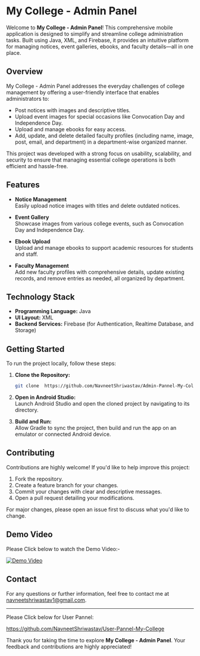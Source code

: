 # My College - Admin Panel

Welcome to **My College - Admin Panel**! This comprehensive mobile application is designed to simplify and streamline college administration tasks. Built using Java, XML, and Firebase, it provides an intuitive platform for managing notices, event galleries, ebooks, and faculty details—all in one place.

## Overview

My College - Admin Panel addresses the everyday challenges of college management by offering a user-friendly interface that enables administrators to:
- Post notices with images and descriptive titles.
- Upload event images for special occasions like Convocation Day and Independence Day.
- Upload and manage ebooks for easy access.
- Add, update, and delete detailed faculty profiles (including name, image, post, email, and department) in a department-wise organized manner.

This project was developed with a strong focus on usability, scalability, and security to ensure that managing essential college operations is both efficient and hassle-free.

## Features

- **Notice Management**  
  Easily upload notice images with titles and delete outdated notices.

- **Event Gallery**  
  Showcase images from various college events, such as Convocation Day and Independence Day.

- **Ebook Upload**  
  Upload and manage ebooks to support academic resources for students and staff.

- **Faculty Management**  
  Add new faculty profiles with comprehensive details, update existing records, and remove entries as needed, all organized by department.

## Technology Stack

- **Programming Language:** Java  
- **UI Layout:** XML  
- **Backend Services:** Firebase (for Authentication, Realtime Database, and Storage)

## Getting Started

To run the project locally, follow these steps:

1. **Clone the Repository:**
   ```bash
   git clone  https://github.com/NavneetShriwastav/Admin-Pannel-My-College.git
   ```
2. **Open in Android Studio:**  
   Launch Android Studio and open the cloned project by navigating to its directory.

3. **Build and Run:**  
   Allow Gradle to sync the project, then build and run the app on an emulator or connected Android device.

## Contributing

Contributions are highly welcome! If you'd like to help improve this project:
1. Fork the repository.
2. Create a feature branch for your changes.
3. Commit your changes with clear and descriptive messages.
4. Open a pull request detailing your modifications.

For major changes, please open an issue first to discuss what you'd like to change.

## Demo Video

Please Click below to watch the Demo Video:-

[![Demo Video](https://m.media-amazon.com/images/I/61yoxKi1PaL.png)](https://youtu.be/iu6-JKKgSug?si=SuMriDBiqPrYfT1e)

## Contact

For any questions or further information, feel free to contact me at [navneetshriwastav1@gmail.com](mailto:navneetshriwastavl@gmail.com).

---

Please Click below for User Pannel:

https://github.com/NavneetShriwastav/User-Pannel-My-College

Thank you for taking the time to explore **My College - Admin Panel**. Your feedback and contributions are highly appreciated!

